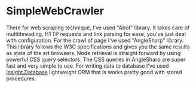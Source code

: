 # SimpleWebCrawler
There for web scraping technique, I've used "Abot" library. It takes care of multithreading, HTTP requests and link parsing for ease, you've just deal with configuration.
For the crawl of page I've used "AngleSharp" library. This library follows the W3C specifications and gives you the same results as state of the art browsers. 
Node retrieval is straight forward by using powerful CSS query selectors. The CSS queries in AngleSharp are super fast and very simple to use.
For writing data to database I've used [Insight.Database](https://github.com/jonwagner/Insight.Database) lightweight ORM that is works pretty good with stored procedures.
